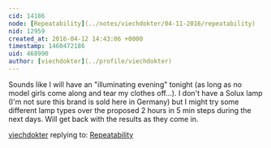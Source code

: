 ```yaml
---
cid: 14186
node: [Repeatability](../notes/viechdokter/04-11-2016/repeatability)
nid: 12959
created_at: 2016-04-12 14:43:06 +0000
timestamp: 1460472186
uid: 468990
author: [viechdokter](../profile/viechdokter)
---
```


Sounds like I will have an "illuminating evening" tonight (as long as no model girls come along and tear my clothes off...). I don't have a Solux lamp (I'm not sure this brand is sold here in Germany) but I might try some different lamp types over the proposed 2 hours in 5 min steps during the next days. Will get back with the results as they come in.

[viechdokter](../profile/viechdokter) replying to: [Repeatability](../notes/viechdokter/04-11-2016/repeatability)

